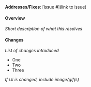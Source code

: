 **Addresses/Fixes**: [issue #](link to issue)

#### Overview

_Short description of what this resolves_

#### Changes

_List of changes introduced_

- One
- Two
- Three

_If UI is changed, include image/gif(s)_
